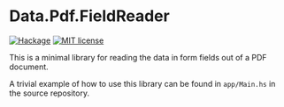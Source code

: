 # Data.Pdf.FieldReader

[![Hackage](https://img.shields.io/hackage/v/pdfreader.svg?logo=haskell)](https://hackage.haskell.org/package/pdfreader)
[![MIT license](https://img.shields.io/badge/license-MIT-blue.svg)](LICENSE)

This is a minimal library for reading the data in form fields out of a PDF document.

A trivial example of how to use this library can be found in `app/Main.hs` in the source repository.
